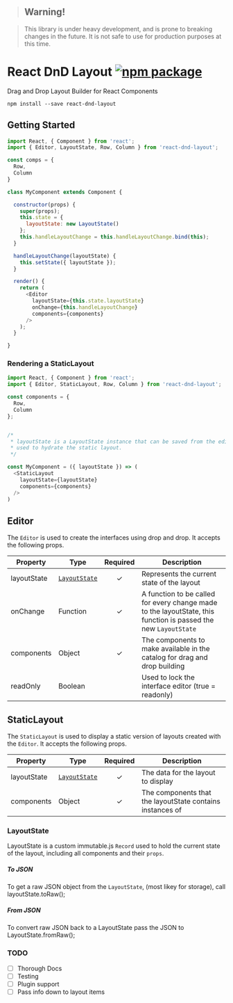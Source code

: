 >## Warning!

>This library is under heavy development, and is prone to breaking changes in the future. It is not safe to use for production purposes at this time.

# React DnD Layout [![npm package](https://img.shields.io/npm/v/react-dnd-layout.svg?style=flat-square)](https://www.npmjs.org/package/react-dnd-layout)

Drag and Drop Layout Builder for React Components
```
npm install --save react-dnd-layout
```

## Getting Started
```js
import React, { Component } from 'react';
import { Editor, LayoutState, Row, Column } from 'react-dnd-layout';

const comps = {
  Row,
  Column
}

class MyComponent extends Component {

  constructor(props) {
    super(props);
    this.state = {
      layoutState: new LayoutState()
    };
    this.handleLayoutChange = this.handleLayoutChange.bind(this);
  }

  handleLayoutChange(layoutState) {
    this.setState({ layoutState });
  }

  render() {
    return (
      <Editor
        layoutState={this.state.layoutState}
        onChange={this.handleLayoutChange}
        components={components}
      />
    );
  }

}
```

### Rendering a StaticLayout

```js
import React, { Component } from 'react';
import { Editor, StaticLayout, Row, Column } from 'react-dnd-layout';

const components = {
  Row,
  Column
};


/*
 * layoutState is a LayoutState instance that can be saved from the editor and
 * used to hydrate the static layout.
 */

const MyComponent = ({ layoutState }) => (
  <StaticLayout
    layoutState={layoutState}
    components={components}
  />
)
```

## Editor
The `Editor` is used to create the interfaces using drop and drop. It accepts the following props.

|Property|Type|Required|Description|
|-----|-----|:---:|-------|
|layoutState|[`LayoutState`](#layoutstate)|✓|Represents the current state of the layout|
|onChange|Function|✓|A function to be called for every change made to the layoutState, this function is passed the new `LayoutState`|
|components|Object|✓|The components to make available in the catalog for drag and drop building|
|readOnly|Boolean||Used to lock the interface editor (true = readonly)|

## StaticLayout
The `StaticLayout` is used to display a static version of layouts created with the `Editor`. It accepts the following props.

|Property|Type|Required|Description|
|-----|-----|:---:|-------|
|layoutState|[`LayoutState`](#layoutstate)|✓|The data for the layout to display|
|components|Object|✓|The components that the layoutState contains instances of|

### LayoutState
LayoutState is a custom immutable.js `Record` used to hold the current state of the layout, including all components and their `props`.
##### To JSON
To get a raw JSON object from the `LayoutState`, (most likey for storage), call layoutState.toRaw();
##### From JSON
To convert raw JSON back to a LayoutState pass the JSON to LayoutState.fromRaw();

### TODO

- [ ] Thorough Docs
- [ ] Testing
- [ ] Plugin support
- [ ] Pass info down to layout items